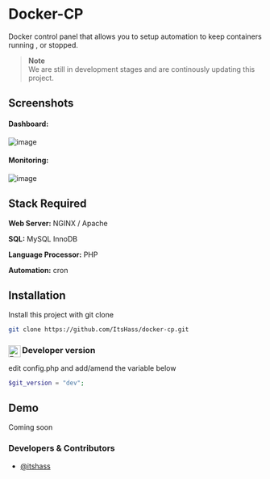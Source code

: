 # Docker-CP
Docker control panel that allows you to setup automation to keep containers running , or stopped.

> **Note**\
> We are still in development stages and are continously updating this project.


## Screenshots
#### Dashboard:
![image](https://github.com/ItsHass/docker-cp/assets/88739447/0e29ec9e-eb8c-458c-9beb-a8b83d713dab)

#### Monitoring:
![image](https://github.com/ItsHass/docker-cp/assets/88739447/bbe5a37c-46de-48e9-a06a-c339ae9561a1)

## Stack Required

**Web Server:** NGINX / Apache

**SQL:** MySQL InnoDB

**Language Processor:** PHP

**Automation:** cron

## Installation

Install this project with git clone

```bash
git clone https://github.com/ItsHass/docker-cp.git
```

### Developer version <img src="https://cdn.simpleicons.org/php/000/fff" alt="Php" align=left width=24 height=24>
edit config.php and add/amend the variable below

```php
$git_version = "dev";
```

## Demo

Coming soon




### Developers & Contributors

- [@itshass](https://www.github.com/itshass)

